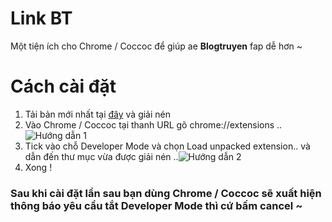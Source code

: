 # Link BT
Một tiện ích cho Chrome / Coccoc để giúp ae **Blogtruyen** fap dễ hơn ~
# Cách cài đặt
1. Tải bản mới nhất tại [đây](https://github.com/lequangvuxxx/BT-Link/raw/master/release/Blogtruyen%20Link%20-%200.1.0.rar) và giải nén
2. Vào Chrome / Coccoc tại thanh URL gõ chrome://extensions
..![Hướng dẫn 1](https://i.imgur.com/SKAOw1j.png)
3. Tick vào chỗ Developer Mode và chọn Load unpacked extension.. và dẫn đến thư mục vừa được giải nén
..![Hướng dẫn 2](https://i.imgur.com/ixmOUgH.png)
4. Xong !
### Sau khi cài đặt lần sau bạn dùng Chrome / Coccoc sẽ xuất hiện thông báo yêu cầu tắt Developer Mode thì cứ bấm cancel ~
